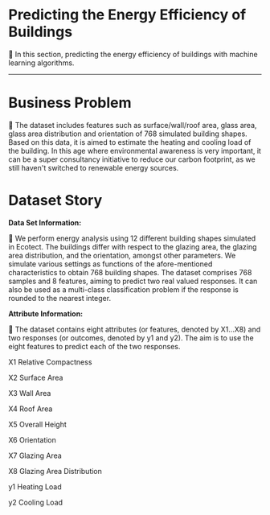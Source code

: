 # Predicting the Energy Efficiency of Buildings

📌 In this section, predicting the energy efficiency of buildings with machine learning algorithms.

<hr />

# Business Problem

📌 The dataset includes features such as surface/wall/roof area, glass area, glass area distribution and orientation of 768 simulated building shapes. Based on this data, it is aimed to estimate the heating and cooling load of the building. In this age where environmental awareness is very important, it can be a super consultancy initiative to reduce our carbon footprint, as we still haven't switched to renewable energy sources.

# Dataset Story

**Data Set Information:**

📌 We perform energy analysis using 12 different building shapes simulated in Ecotect. The buildings differ with respect to the glazing area, the glazing area distribution, and the orientation, amongst other parameters. We simulate various settings as functions of the afore-mentioned characteristics to obtain 768 building shapes. The dataset comprises 768 samples and 8 features, aiming to predict two real valued responses. It can also be used as a multi-class classification problem if the response is rounded to the nearest integer.

**Attribute Information:**

📌 The dataset contains eight attributes (or features, denoted by X1…X8) and two responses (or outcomes, denoted by y1 and y2). The aim is to use the eight features to predict each of the two responses.

X1 Relative Compactness

X2 Surface Area

X3 Wall Area

X4 Roof Area

X5 Overall Height

X6 Orientation

X7 Glazing Area

X8 Glazing Area Distribution

y1 Heating Load

y2 Cooling Load
